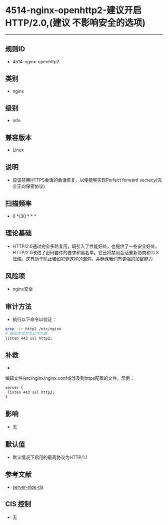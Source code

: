 # 4514-nginx-openhttp2-建议开启HTTP/2.0,(建议 不影响安全的选项)
---

## 规则ID

- 4514-nginx-openhttp2


## 类别

- nginx


## 级别

- info


## 兼容版本


- Linux




## 说明


- 应该禁用HTTPS会话的会话恢复，以便能够实现Perfect forward secrecy(完全正向保密协议)



## 扫描频率
- 0 */30 * * *

## 理论基础


- HTTP/2.0通过完全多路复用，既引入了性能好处，也提供了一些安全好处。HTTP/2.0改进了密码套件的要求和黑名单。它还将禁用会话重新协商和TLS压缩。这有助于防止诸如犯罪这样的漏洞，并确保我们有更强的加密能力






## 风险项


- nginx安全



## 审计方法
- 执行以下命令以验证：

```bash
grep -ir http2 /etc/nginx
# 输出应当包含以下内容
listen 443 ssl http2;
```



## 补救
- 
编辑文件/etc/nginx/nginx.conf或涉及到https配置的文件。示例：
```bash
server {
 listen 443 ssl http2;
}
```



## 影响


- 无




## 默认值


- 默认情况下启用的最高协议为HTTP/1.1




## 参考文献


- [server-side-tls](https://mozilla.github.io/server-side-tls/ssl-config-generator/)



## CIS 控制


- 无


